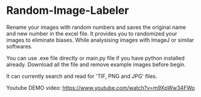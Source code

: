 # Random-Image-Labeler
Rename your images with random numbers and saves the original name and new number in the excel file. It provides you to randomized your images to eliminate biases. While analysising images with ImageJ or similar softwares. 

You can use .exe file directly or main.py file if you have python installed already. Download all the file and remove example images before begin.

It can currently search and read for 'TIF, PNG and JPG' files.

Youtube DEMO video: https://www.youtube.com/watch?v=m9XpWw34FWo
